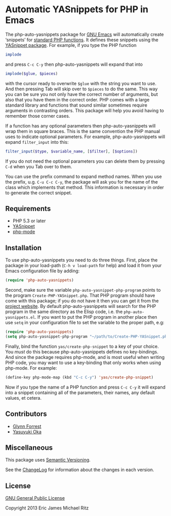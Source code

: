 Automatic YASnippets for PHP in Emacs
=====================================

The php-auto-yasnippets package for [GNU Emacs][emacs] will
automatically create ‘snippets’ for [standard PHP functions][php].  It
defines these snippets using the [YASnippet package][yas].  For
example, if you type the PHP function

```php
implode
```

and press `C-c C-y` then php-auto-yasnippets will expand that into

```php
implode($glue, $pieces)
```

with the cursor ready to overwrite `$glue` with the string you want to
use.  And then pressing Tab will skip over to `$pieces` to do the
same.  This way you can be sure you not only have the correct number
of arguments, but also that you have them in the correct order.  PHP
comes with a large standard library and functions that sound similar
sometimes require arguments in contrasting orders.  This package will
help you avoid having to remember those corner cases.

If a function has any optional parameters then php-auto-yasnippets
will wrap them in square braces.  This is the same convention the PHP
manual uses to indicate optional parameters.  For example,
php-auto-yasnippets will expand `filter_input` into this:

```php
filter_input($type, $variable_name, [$filter], [$options])
```

If you do not need the optional parameters you can delete them by
pressing `C-d` when you Tab over to them.

You can use the prefix command to expand method names.  When you use
the prefix, u.g. `C-u C-c C-y`, the package will ask you for the name
of the class which implements that method.  This information is
necessary in order to generate the correct snippet.


Requirements
------------

* PHP 5.3 or later
* [YASnippet][yas]
* [php-mode][php-mode]


Installation
------------

To use php-auto-yasnippets you need to do three things.  First, place
the package in your load-path (`C-h v load-path` for help) and load it
from your Emacs configuration file by adding:

```lisp
(require 'php-auto-yasnippets)
```

Second, make sure the variable `php-auto-yasnippet-php-program` points
to the program `Create-PHP-YASnippet.php`.  That PHP program should
have come with this package; if you do not have it then you can get it
from the [project website][home].  By default php-auto-yasnippets will
search for the PHP program in the same directory as the Elisp code,
i.e. the `php-auto-yasnippets.el`.  If you want to put the PHP program
in another place then use `setq` in your configuration file to set the
variable to the proper path, e.g:

```lisp
(require 'php-auto-yasnippets)
(setq php-auto-yasnippet-php-program "~/path/to/Create-PHP-YASnippet.php")
```

Finally, bind the function `yas/create-php-snippet` to a key of your
choice.  You *must* do this because php-auto-yasnippets defines no
key-bindings.  And since the package requires php-mode, and is most
useful when writing PHP code, you may want to use a key-binding that
only works when using php-mode.  For example:

```lisp
(define-key php-mode-map (kbd "C-c C-y") 'yas/create-php-snippet)
```

Now if you type the name of a PHP function and press `C-c C-y` it will
expand into a snippet containing all of the parameters, their names,
any default values, et cetera.


Contributors
------------

* [Glynn Forrest](http://glynnforrest.com)
* [Yasuyuki Oka](http://yasuyk.github.io/)


Miscellaneous
-------------

This package uses [Semantic Versioning][semver].

See the [ChangeLog](./ChangeLog.md) for information about the changes
in each version.


License
-------

[GNU General Public License][gpl]

Copyright 2013 Eric James Michael Ritz



[emacs]: http://www.gnu.org/software/emacs/
[php]: http://php.net/
[yas]: https://github.com/capitaomorte/yasnippet
[php-mode]: https://github.com/ejmr/php-mode
[gpl]: http://www.gnu.org/copyleft/gpl.html
[home]: https://github.com/ejmr/php-auto-yasnippets
[semver]: http://semver.org/
